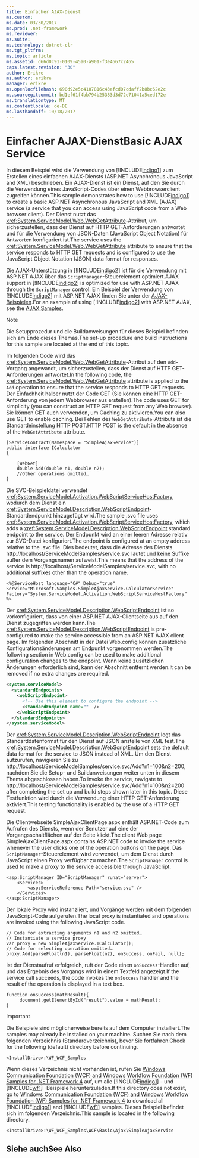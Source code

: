 ```yaml
---
title: Einfacher AJAX-Dienst
ms.custom: 
ms.date: 03/30/2017
ms.prod: .net-framework
ms.reviewer: 
ms.suite: 
ms.technology: dotnet-clr
ms.tgt_pltfrm: 
ms.topic: article
ms.assetid: d66d0c91-0109-45a0-a901-f3e4667c2465
caps.latest.revision: "30"
author: Erikre
ms.author: erikre
manager: erikre
ms.openlocfilehash: 690d92e5c4107816c43efcd07cdaff2b8bc62e2c
ms.sourcegitcommit: bd1ef61f4bb794b25383d3d72e71041a5ced172e
ms.translationtype: MT
ms.contentlocale: de-DE
ms.lasthandoff: 10/18/2017
---
```

# <a name="basic-ajax-service"></a><span data-ttu-id="fc734-102">Einfacher AJAX-Dienst</span><span class="sxs-lookup"><span data-stu-id="fc734-102">Basic AJAX Service</span></span>
<span data-ttu-id="fc734-103">In diesem Beispiel wird die Verwendung von [!INCLUDE[indigo1](../../../../includes/indigo1-md.md)] zum Erstellen eines einfachen AJAX-Diensts (ASP.NET Asynchronous JavaScript and XML) beschrieben. Ein AJAX-Dienst ist ein Dienst, auf den Sie durch die Verwendung eines JavaScript-Codes über einen Webbrowserclient zugreifen können.</span><span class="sxs-lookup"><span data-stu-id="fc734-103">This sample demonstrates how to use [!INCLUDE[indigo1](../../../../includes/indigo1-md.md)] to create a basic ASP.NET Asynchronous JavaScript and XML (AJAX) service (a service that you can access using JavaScript code from a Web browser client).</span></span> <span data-ttu-id="fc734-104">Der Dienst nutzt das <xref:System.ServiceModel.Web.WebGetAttribute>-Attribut, um sicherzustellen, dass der Dienst auf HTTP GET-Anforderungen antwortet und für die Verwendung von JSON-Daten (JavaScript Object Notation) für Antworten konfiguriert ist.</span><span class="sxs-lookup"><span data-stu-id="fc734-104">The service uses the <xref:System.ServiceModel.Web.WebGetAttribute> attribute to ensure that the service responds to HTTP GET requests and is configured to use the JavaScript Object Notation (JSON) data format for responses.</span></span>  
  
 <span data-ttu-id="fc734-105">Die AJAX-Unterstützung in [!INCLUDE[indigo2](../../../../includes/indigo2-md.md)] ist für die Verwendung mit ASP.NET AJAX über das `ScriptManager`-Steuerelement optimiert.</span><span class="sxs-lookup"><span data-stu-id="fc734-105">AJAX support in [!INCLUDE[indigo2](../../../../includes/indigo2-md.md)] is optimized for use with ASP.NET AJAX through the `ScriptManager` control.</span></span> <span data-ttu-id="fc734-106">Ein Beispiel der Verwendung von [!INCLUDE[indigo2](../../../../includes/indigo2-md.md)] mit ASP.NET AJAX finden Sie unter der [AJAX-Beispielen](http://msdn.microsoft.com/en-us/f3fa45b3-44d5-4926-8cc4-a13c30a3bf3e).</span><span class="sxs-lookup"><span data-stu-id="fc734-106">For an example of using [!INCLUDE[indigo2](../../../../includes/indigo2-md.md)] with ASP.NET AJAX, see the [AJAX Samples](http://msdn.microsoft.com/en-us/f3fa45b3-44d5-4926-8cc4-a13c30a3bf3e).</span></span>  
  
> [!NOTE]
>  <span data-ttu-id="fc734-107">Die Setupprozedur und die Buildanweisungen für dieses Beispiel befinden sich am Ende dieses Themas.</span><span class="sxs-lookup"><span data-stu-id="fc734-107">The set-up procedure and build instructions for this sample are located at the end of this topic.</span></span>  
  
 <span data-ttu-id="fc734-108">Im folgenden Code wird das <xref:System.ServiceModel.Web.WebGetAttribute>-Attribut auf den `Add`-Vorgang angewandt, um sicherzustellen, dass der Dienst auf HTTP GET-Anforderungen antwortet.</span><span class="sxs-lookup"><span data-stu-id="fc734-108">In the following code, the <xref:System.ServiceModel.Web.WebGetAttribute> attribute is applied to the `Add` operation to ensure that the service responds to HTTP GET requests.</span></span> <span data-ttu-id="fc734-109">Der Einfachheit halber nutzt der Code GET (Sie können eine HTTP GET-Anforderung von jedem Webbrowser aus erstellen).</span><span class="sxs-lookup"><span data-stu-id="fc734-109">The code uses GET for simplicity (you can construct an HTTP GET request from any Web browser).</span></span> <span data-ttu-id="fc734-110">Sie können GET auch verwenden, um Caching zu aktivieren.</span><span class="sxs-lookup"><span data-stu-id="fc734-110">You can also use GET to enable caching.</span></span> <span data-ttu-id="fc734-111">Bei Fehlen des `WebGetAttribute`-Attributs ist die Standardeinstellung HTTP POST.</span><span class="sxs-lookup"><span data-stu-id="fc734-111">HTTP POST is the default in the absence of the `WebGetAttribute` attribute.</span></span>  
  
```  
[ServiceContract(Namespace = "SimpleAjaxService")]  
public interface ICalculator  
{  
  
    [WebGet]  
    double Add(double n1, double n2);  
    //Other operations omitted…  
}  
```  
  
 <span data-ttu-id="fc734-112">Die SVC-Beispieldatei verwendet <xref:System.ServiceModel.Activation.WebScriptServiceHostFactory>, wodurch dem Dienst ein <xref:System.ServiceModel.Description.WebScriptEndpoint>-Standardendpunkt hinzugefügt wird.</span><span class="sxs-lookup"><span data-stu-id="fc734-112">The sample .svc file uses <xref:System.ServiceModel.Activation.WebScriptServiceHostFactory>, which adds a <xref:System.ServiceModel.Description.WebScriptEndpoint> standard endpoint to the service.</span></span> <span data-ttu-id="fc734-113">Der Endpunkt wird an einer leeren Adresse relativ zur SVC-Datei konfiguriert.</span><span class="sxs-lookup"><span data-stu-id="fc734-113">The endpoint is configured at an empty address relative to the .svc file.</span></span> <span data-ttu-id="fc734-114">Dies bedeutet, dass die Adresse des Diensts http://localhost/ServiceModelSamples/service.svc lautet und keine Suffixe außer dem Vorgangsnamen aufweist.</span><span class="sxs-lookup"><span data-stu-id="fc734-114">This means that the address of the service is http://localhost/ServiceModelSamples/service.svc, with no additional suffixes other than the operation name.</span></span>  
  
```  
<%@ServiceHost language="C#" Debug="true" Service="Microsoft.Samples.SimpleAjaxService.CalculatorService" Factory="System.ServiceModel.Activation.WebScriptServiceHostFactory" %>  
```  
  
 <span data-ttu-id="fc734-115">Der <xref:System.ServiceModel.Description.WebScriptEndpoint> ist so vorkonfiguriert, dass von einer ASP.NET AJAX-Clientseite aus auf den Dienst zugegriffen werden kann.</span><span class="sxs-lookup"><span data-stu-id="fc734-115">The <xref:System.ServiceModel.Description.WebScriptEndpoint> is pre-configured to make the service accessible from an ASP.NET AJAX client page.</span></span> <span data-ttu-id="fc734-116">Im folgenden Abschnitt in der Datei Web.config können zusätzliche Konfigurationsänderungen am Endpunkt vorgenommen werden.</span><span class="sxs-lookup"><span data-stu-id="fc734-116">The following section in Web.config can be used to make additional configuration changes to the endpoint.</span></span> <span data-ttu-id="fc734-117">Wenn keine zusätzlichen Änderungen erforderlich sind, kann der Abschnitt entfernt werden.</span><span class="sxs-lookup"><span data-stu-id="fc734-117">It can be removed if no extra changes are required.</span></span>  
  
```xml  
<system.serviceModel>  
  <standardEndpoints>  
    <webScriptEndpoint>  
      <!-- Use this element to configure the endpoint -->  
      <standardEndpoint name=""  />  
    </webScriptEndpoint>  
  </standardEndpoints>  
</system.serviceModel>  
```  
  
 <span data-ttu-id="fc734-118">Der <xref:System.ServiceModel.Description.WebScriptEndpoint> legt das Standarddatenformat für den Dienst auf JSON anstelle von XML fest.</span><span class="sxs-lookup"><span data-stu-id="fc734-118">The <xref:System.ServiceModel.Description.WebScriptEndpoint> sets the default data format for the service to JSON instead of XML.</span></span> <span data-ttu-id="fc734-119">Um den Dienst aufzurufen, navigieren Sie zu http://localhost/ServiceModelSamples/service.svc/Add?n1=100&n2=200, nachdem Sie die Setup- und Buildanweisungen weiter unten in diesem Thema abgeschlossen haben.</span><span class="sxs-lookup"><span data-stu-id="fc734-119">To invoke the service, navigate to http://localhost/ServiceModelSamples/service.svc/Add?n1=100&n2=200 after completing the set up and build steps shown later in this topic.</span></span> <span data-ttu-id="fc734-120">Diese Testfunktion wird durch die Verwendung einer HTTP GET-Anforderung aktiviert.</span><span class="sxs-lookup"><span data-stu-id="fc734-120">This testing functionality is enabled by the use of a HTTP GET request.</span></span>  
  
 <span data-ttu-id="fc734-121">Die Clientwebseite SimpleAjaxClientPage.aspx enthält ASP.NET-Code zum Aufrufen des Diensts, wenn der Benutzer auf eine der Vorgangsschaltflächen auf der Seite klickt.</span><span class="sxs-lookup"><span data-stu-id="fc734-121">The client Web page SimpleAjaxClientPage.aspx contains ASP.NET code to invoke the service whenever the user clicks one of the operation buttons on the page.</span></span> <span data-ttu-id="fc734-122">Das `ScriptManager`-Steuerelement wird verwendet, um dem Dienst durch JavaScript einen Proxy verfügbar zu machen.</span><span class="sxs-lookup"><span data-stu-id="fc734-122">The `ScriptManager` control is used to make a proxy to the service accessible through JavaScript.</span></span>  
  
```  
<asp:ScriptManager ID="ScriptManager" runat="server">  
    <Services>  
        <asp:ServiceReference Path="service.svc" />  
    </Services>  
</asp:ScriptManager>  
```  
  
 <span data-ttu-id="fc734-123">Der lokale Proxy wird instanziiert, und Vorgänge werden mit dem folgenden JavaScript-Code aufgerufen.</span><span class="sxs-lookup"><span data-stu-id="fc734-123">The local proxy is instantiated and operations are invoked using the following JavaScript code.</span></span>  
  
```  
// Code for extracting arguments n1 and n2 omitted…  
// Instantiate a service proxy  
var proxy = new SimpleAjaxService.ICalculator();  
// Code for selecting operation omitted…  
proxy.Add(parseFloat(n1), parseFloat(n2), onSuccess, onFail, null);  
```  
  
 <span data-ttu-id="fc734-124">Ist der Dienstaufruf erfolgreich, ruft der Code einen `onSuccess`-Handler auf, und das Ergebnis des Vorgangs wird in einem Textfeld angezeigt.</span><span class="sxs-lookup"><span data-stu-id="fc734-124">If the service call succeeds, the code invokes the `onSuccess` handler and the result of the operation is displayed in a text box.</span></span>  
  
```  
function onSuccess(mathResult){  
     document.getElementById("result").value = mathResult;  
}  
```  
  
> [!IMPORTANT]
>  <span data-ttu-id="fc734-125">Die Beispiele sind möglicherweise bereits auf dem Computer installiert.</span><span class="sxs-lookup"><span data-stu-id="fc734-125">The samples may already be installed on your machine.</span></span> <span data-ttu-id="fc734-126">Suchen Sie nach dem folgenden Verzeichnis (Standardverzeichnis), bevor Sie fortfahren.</span><span class="sxs-lookup"><span data-stu-id="fc734-126">Check for the following (default) directory before continuing.</span></span>  
>   
>  `<InstallDrive>:\WF_WCF_Samples`  
>   
>  <span data-ttu-id="fc734-127">Wenn dieses Verzeichnis nicht vorhanden ist, rufen Sie [Windows Communication Foundation (WCF) and Windows Workflow Foundation (WF) Samples for .NET Framework 4](http://go.microsoft.com/fwlink/?LinkId=150780) auf, um alle [!INCLUDE[indigo1](../../../../includes/indigo1-md.md)] - und [!INCLUDE[wf1](../../../../includes/wf1-md.md)] -Beispiele herunterzuladen.</span><span class="sxs-lookup"><span data-stu-id="fc734-127">If this directory does not exist, go to [Windows Communication Foundation (WCF) and Windows Workflow Foundation (WF) Samples for .NET Framework 4](http://go.microsoft.com/fwlink/?LinkId=150780) to download all [!INCLUDE[indigo1](../../../../includes/indigo1-md.md)] and [!INCLUDE[wf1](../../../../includes/wf1-md.md)] samples.</span></span> <span data-ttu-id="fc734-128">Dieses Beispiel befindet sich im folgenden Verzeichnis.</span><span class="sxs-lookup"><span data-stu-id="fc734-128">This sample is located in the following directory.</span></span>  
>   
>  `<InstallDrive>:\WF_WCF_Samples\WCF\Basic\Ajax\SimpleAjaxService`  
  
## <a name="see-also"></a><span data-ttu-id="fc734-129">Siehe auch</span><span class="sxs-lookup"><span data-stu-id="fc734-129">See Also</span></span>
